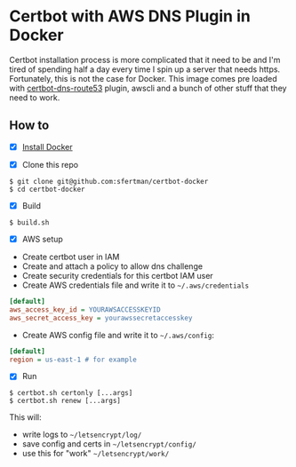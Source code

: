 # Certbot with AWS DNS Plugin in Docker
Certbot installation process is more complicated that it need to be and I'm tired of spending half a day every time I spin up a server that needs https. Fortunately, this is not the case for Docker. This image comes pre loaded with [certbot-dns-route53](https://certbot-dns-route53.readthedocs.io/en/stable/) plugin, awscli and a bunch of other stuff that they need to work.

## How to

- [x] [Install Docker](https://docs.docker.com/get-docker/)

- [x] Clone this repo
```shell
$ git clone git@github.com:sfertman/certbot-docker
$ cd certbot-docker
```

- [x] Build
```shell
$ build.sh
```

- [x] AWS setup
- Create certbot user in IAM
- Create and attach a policy to allow dns challenge
- Create security credentials for this certbot IAM user
- Create AWS credentials file and write it to `~/.aws/credentials`
```ini
[default]
aws_access_key_id = YOURAWSACCESSKEYID
aws_secret_access_key = yourawssecretaccesskey
```
- Create AWS config file and write it to `~/.aws/config`:
```ini
[default]
region = us-east-1 # for example
```
- [x] Run
```
$ certbot.sh certonly [...args]
$ certbot.sh renew [...args]
```
This will:
- write logs to `~/letsencrypt/log/`
- save config and certs in `~/letsencrypt/config/`
- use this for "work" `~/letsencrypt/work/`
